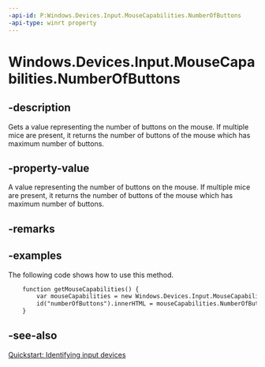 ```yaml
---
-api-id: P:Windows.Devices.Input.MouseCapabilities.NumberOfButtons
-api-type: winrt property
---
```


<!-- Property syntax
public uint NumberOfButtons { get; }
-->

# Windows.Devices.Input.MouseCapabilities.NumberOfButtons

## -description
Gets a value representing the number of buttons on the mouse. If multiple mice are present, it returns the number of buttons of the mouse which has maximum number of buttons.

## -property-value
A value representing the number of buttons on the mouse. If multiple mice are present, it returns the number of buttons of the mouse which has maximum number of buttons.

## -remarks

## -examples
The following code shows how to use this method.

```html
    function getMouseCapabilities() {
        var mouseCapabilities = new Windows.Devices.Input.MouseCapabilities();
        id("numberOfButtons").innerHTML = mouseCapabilities.NumberOfButtons;
    }
```



## -see-also
[Quickstart: Identifying input devices](https://docs.microsoft.com/en-us/windows/uwp/design/input/identify-input-devices)